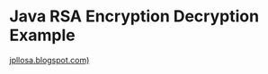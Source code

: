 # Java RSA Encryption Decryption Example

[jpllosa.blogspot.com)](https://jpllosa.blogspot.com/2022/06/java-rsa-encryption-decryption-example.html)
